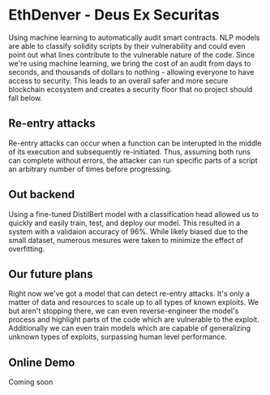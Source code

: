 # EthDenver - Deus Ex Securitas

Using machine learning to automatically audit smart contracts. NLP models are able to classify solidity scripts by their vulnerability and could even point out what lines contribute to the vulnerable nature of the code. 
Since we're using machine learning, we bring the cost of an audit from days to seconds, and thousands of dollars to nothing - allowing everyone to have access to security.
This leads to an overall safer and more secure blockchain ecosystem and creates a security floor that no project should fall below.

## Re-entry attacks
Re-entry attacks can occur when a function can be interupted in the middle of its execution and subsequently re-initiated.  Thus, assuming both runs can complete without errors, the attacker can run specific parts of a script an arbitrary number of times before progressing.

## Out backend
Using a fine-tuned DistilBert model with a classification head allowed us to quickly and easily train, test, and deploy our model.  This resulted in a system with a validaion accuracy of 96%.  While likely biased due to the small dataset, numerous mesures were taken to minimize the effect of overfitting.

## Our future plans
Right now we've got a model that can detect re-entry attacks. It's only a matter of data and resources to scale up to all types of known exploits. We but aren't stopping there, we can even reverse-engineer the model's process and highlight parts of the code which are vulnerable to the exploit. Additionally we can even train models which are capable of generalizing unknown types of exploits, surpassing human level performance.

## Online Demo
Coming soon
